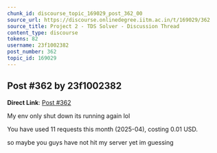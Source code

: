 ```yaml
---
chunk_id: discourse_topic_169029_post_362_00
source_url: https://discourse.onlinedegree.iitm.ac.in/t/169029/362
source_title: Project 2 - TDS Solver - Discussion Thread
content_type: discourse
tokens: 82
username: 23f1002382
post_number: 362
topic_id: 169029
---
```


## Post #362 by 23f1002382

**Direct Link**: [Post #362](https://discourse.onlinedegree.iitm.ac.in/t/169029/362)

My env only shut down its running again lol

You have used 11 requests this month (2025-04), costing 0.01 USD.

so maybe you guys have not hit my server yet im guessing
